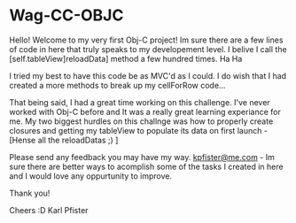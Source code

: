 # Wag-CC-OBJC

Hello! Welcome to my very first Obj-C project! Im sure there are a few lines of code in here that truly speaks to my developement level. I belive I call the [self.tableView]reloadData] method a few hundred times. Ha Ha

I tried my best to have this code be as MVC'd as I could. I do wish that I had created a more methods to break up my cellForRow code...

That being said, I had a great time working on this challenge. I've never worked with Obj-C before and It was a really great learning experiance for me. My two biggest hurdles on this challnge was how to properly create closures and getting my tableView to populate its data on first launch - [Hense all the reloadDatas ;) ]

Please send any feedback you may have my way. kpfister@me.com - Im sure there are better ways to acomplish some of the tasks I created in here and I would love any oppurtunity to improve.

Thank you!

Cheers :D 
Karl Pfister



